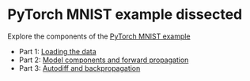 # PyTorch MNIST example dissected

Explore the components of the
[PyTorch MNIST example](https://github.com/pytorch/examples/tree/master/mnist)

* Part 1: [Loading the data](1_mnist_load.ipynb)
* Part 2: [Model components and forward propagation](2_mnist_model.ipynb)
* Part 3: [Autodiff and backpropagation](3_mnist_backprop.ipynb)
